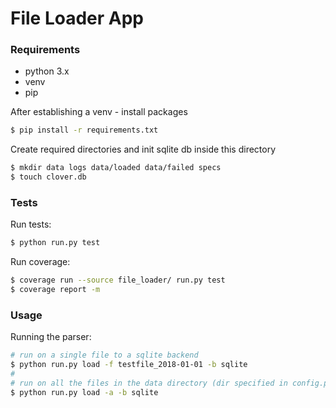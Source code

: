# File Loader App

### Requirements
* python 3.x
* venv
* pip

After establishing a venv - install packages
```bash
$ pip install -r requirements.txt
```

Create required directories and init sqlite db inside this directory
```bash
$ mkdir data logs data/loaded data/failed specs
$ touch clover.db
```


### Tests
Run tests:
```bash
$ python run.py test
```

Run coverage:
```bash
$ coverage run --source file_loader/ run.py test
$ coverage report -m
```


### Usage 

Running the parser:
```bash
# run on a single file to a sqlite backend
$ python run.py load -f testfile_2018-01-01 -b sqlite
#
# run on all the files in the data directory (dir specified in config.py)
$ python run.py load -a -b sqlite
```

